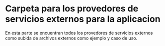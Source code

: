 # Carpeta para los provedores de servicios externos para la aplicacion

En esta parte se encuentran todos los provedores de servicios externos como subida de archivos externos como ejemplo y caso de uso.